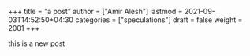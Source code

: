+++
title = "a post"
author = ["Amir Alesh"]
lastmod = 2021-09-03T14:52:50+04:30
categories = ["speculations"]
draft = false
weight = 2001
+++

this is a new post
